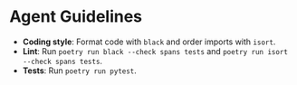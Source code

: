 # Agent Guidelines

- **Coding style**: Format code with `black` and order imports with `isort`.
- **Lint**: Run `poetry run black --check spans tests` and `poetry run isort --check spans tests`.
- **Tests**: Run `poetry run pytest`.
